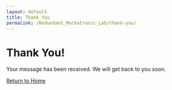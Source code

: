 ```yaml
---
layout: default
title: Thank You
permalink: /Redundant_Mechatronic_Lab/thank-you/
---
```


<h1>Thank You!</h1>
<p>Your message has been received. We will get back to you soon.</p>
<a href="{{ site.baseurl }}/" class="btn btn-primary">Return to Home</a>
